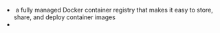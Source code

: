 -  a fully managed Docker container registry that makes it easy to store, share, and deploy container images
- 